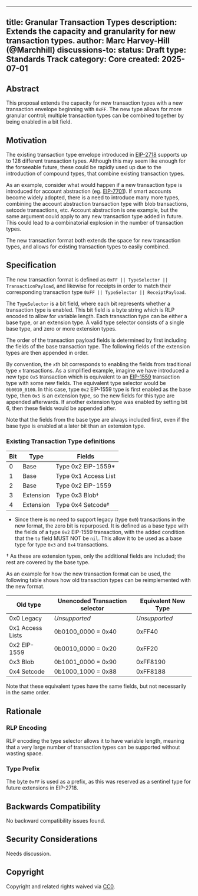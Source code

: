 
---
title: Granular Transaction Types
description: Extends the capacity and granularity for new transaction types.
author: Marc Harvey-Hill (@Marchhill)
discussions-to: <URL>
status: Draft
type: Standards Track
category: Core
created: 2025-07-01
---

## Abstract

This proposal extends the capacity for new transaction types with a new transaction envelope beginning with `0xFF`. The new type allows for more granular control; multiple transaction types can be combined together by being enabled in a bit field.

## Motivation

The existing transaction type envelope introduced in [EIP-2718](./eip-2718.md) supports up to 128 different transaction types. Although this may seem like enough for the forseeable future, these could be rapidly used up due to the introduction of compound types, that combine existing transaction types.

As an example, consider what would happen if a new transaction type is introduced for account abstraction (eg. [EIP-7701](./eip-7701.md)). If smart accounts become widely adopted, there is a need to introduce many more types, combining the account abstraction transaction type with blob transactions, setcode transactions, etc. Account abstraction is one example, but the same argument could apply to any new transaction type added in future. This could lead to a combinatorial explosion in the number of transaction types.

The new transaction format both extends the space for new transaction types, and allows for existing transaction types to easily combined.

## Specification

The new transaction format is defined as `0xFF || TypeSelector || TransactionPayload`, and likewise for receipts in order to match their corresponding transaction type `0xFF || TypeSelector || ReceiptPayload`.

The `TypeSelector` is a bit field, where each bit represents whether a transaction type is enabled. This bit field is a byte string which is RLP encoded to allow for variable length. Each transaction type can be either a base type, or an extension type. A valid type selector consists of a single base type, and zero or more extension types.

The order of the transaction payload fields is determined by first including the fields of the base transaction type. The following fields of the extension types are then appended in order.

By convention, the `x`th bit corresponds to enabling the fields from traditional type `x` transactions. As a simplified example, imagine we have introduced a new type `0x5` transaction which is equivalent to an [EIP-1559](./eip-1559) transaction type with some new fields. The equivalent type selector would be `0b0010_0100`. In this case, type `0x2` EIP-1559 type is first enabled as the base type, then `0x5` is an extension type, so the new fields for this type are appended afterwards. If another extension type was enabled by setting bit 6, then these fields would be appended after.

Note that the fields from the base type are always included first, even if the base type is enabled at a later bit than an extension type.

### Existing Transaction Type definitions

| Bit | Type      | Fields                |
|-----|-----------|-----------------------|
| 0   | Base      | Type 0x2 EIP-1559*    |
| 1   | Base      | Type 0x1 Access List  |
| 2   | Base      | Type 0x2 EIP-1559     |
| 3   | Extension | Type 0x3 Blob†        |
| 4   | Extension | Type 0x4 Setcode†     |

* Since there is no need to support legacy (type `0x0`) transactions in the new format, the zero bit is repurposed. It is defined as a base type with the fields of a type `0x2` EIP-1559 transaction, with the added condition that the `to` field MUST NOT be `nil`. This allow it to be used as a base type for type `0x3` and `0x4` transactions.

† As these are extension types, only the additional fields are included; the rest are covered by the base type.

As an example for how the new transaction format can be used, the following table shows how old transaction types can be reimplemented with the new format.

| Old type         | Unencoded Transaction selector | Equivalent New Type |
|------------------|--------------------------------|---------------------|
| 0x0 Legacy       | *Unsupported*                  | *Unsupported*       |
| 0x1 Access Lists | 0b0100_0000 = 0x40             | 0xFF40              |
| 0x2 EIP-1559     | 0b0010_0000 = 0x20             | 0xFF20              |
| 0x3 Blob         | 0b1001_0000 = 0x90             | 0xFF8190            |
| 0x4 Setcode      | 0b1000_1000 = 0x88             | 0xFF8188            |

Note that these equivalent types have the same fields, but not necessarily in the same order.

## Rationale

### RLP Encoding

RLP encoding the type selector allows it to have variable length, meaning that a very large number of transaction types can be supported without wasting space.

### Type Prefix

The byte `0xFF` is used as a prefix, as this was reserved as a sentinel type for future extensions in EIP-2718.

## Backwards Compatibility

No backward compatibility issues found.

## Security Considerations

Needs discussion.

## Copyright

Copyright and related rights waived via [CC0](../LICENSE.md).
